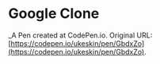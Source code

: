 # Google Clone
 _A Pen created at CodePen.io. Original URL: [https://codepen.io/ukeskin/pen/GbdxZo](https://codepen.io/ukeskin/pen/GbdxZo).

 